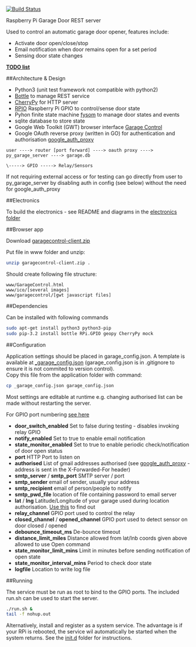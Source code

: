 [![Build Status](https://travis-ci.org/drweaver/py_garage_server.png?branch=master)](https://travis-ci.org/drweaver/py_garage_server)

Raspberry Pi Garage Door REST server

Used to control an automatic garage door opener, features include:

* Activate door open/close/stop
* Email notification when door remains open for a set period
* Sensing door state changes

[**TODO list**](https://gist.github.com/drweaver/8904740)

##Architecture & Design

* Python3 (unit test framework not compatible with python2)
* [Bottle](http://bottlepy.org/) to manage REST service
* [CherryPy](http://www.cherrypy.org) for HTTP server
* [RPIO](https://pypi.python.org/pypi/RPIO) Raspberry Pi GPIO to control/sense door state 
* Pyhon finite state machine [fysom](https://github.com/oxplot/fysom) to manage door states and events
* sqlite database to store state
* Google Web Toolkit (GWT) browser interface [Garage Control](https://github.com/drweaver/gwt_garage_control)
* Google OAuth reverse proxy (written in GO) for authentication and authorisation [google_auth_proxy](https://github.com/drweaver/google_auth_proxy)

```
user ----> router [port forward] ----> oauth proxy ----> py_garage_server ----> garage.db
                                                                        \-----> GPIO -----> Relay/Sensors
```

If not requiring external access or for testing can go directly from 
user to py_garage_server by disabling auth in config (see below) without
the need for google_auth_proxy
																		
##Electronics

To build the electronics - see README and diagrams in the [electronics folder](electronics/README.md)

##Browser app

Download [garagecontrol-client.zip](https://github.com/drweaver/gwt_garage_control/releases/latest)

Put file in www folder and unzip: 
```bash
unzip garagecontrol-client.zip .
```

Should create following file structure:
```
www/GarageControl.html
www/ico/[several images]
www/garagecontrol/[gwt javascript files] 
```

##Dependencies

Can be installed with following commands
```bash
sudo apt-get install python3 python3-pip
sudo pip-3.2 install bottle RPi.GPIO geopy CherryPy mock
```

##Configuration

Application settings should be placed in garage_config.json.  A template is available at [_garage_config.json](_garage_config.json) (garage_config.json is
in .gitignore to ensure it is not commited to version control).  
Copy this file from the application folder with command:

```bash
cp _garage_config.json garage_config.json
```

Most settings are editable at runtime
e.g. changing authorised list can be made without restarting the server.

For GPIO port numbering [see here](http://pi.gadgetoid.com/pinout/gpio)

* **door_switch_enabled** Set to false during testing - disables invoking relay GPIO
* **notify_enabled** Set to true to enable email notification
* **state_monitor_enabled** Set to true to enable periodic check/notification of door open status
* **port** HTTP Port to listen on
* **authorised** List of gmail addresses authorised (see [google_auth_proxy](https://github.com/drweaver/google_auth_proxy) - address is sent in the X-Forwarded-For header)
* **smtp_server** / **smtp_port** SMTP server / port
* **smtp_sender** email of sender, usually your address
* **smtp_recipient** email of person/people to notify 
* **smtp_pwd_file** location of file containing password to email server
* **lat** / **lng** Latitude/Longitude of your garage used during location authorisation.  [Use this](http://itouchmap.com/latlong.html) to find out
* **relay_channel** GPIO port used to control the relay
* **closed_channel** / **opened_channel** GPIO port used to detect sensor on door closed / opened
* **debounce_timeout_ms** De-bounce timeout
* **distance_limit_miles** Distance allowed from lat/lnb coords given above allowed to use Open command
* **state_monitor_limit_mins** Limit in minutes before sending notification of open state
* **state_monitor_interval_mins** Period to check door state
* **logfile** Location to write log file

##Running

The service must be run as root to bind to the GPIO ports.  The included run.sh can be used to start the server.
```bash
./run.sh &
tail -f nohup.out
```

Alternatively, install and register as a system service.  The advantage is if your RPi is rebooted, the service wil automatically be started when the system returns.  See the [init.d](init.d) folder for instructions.
